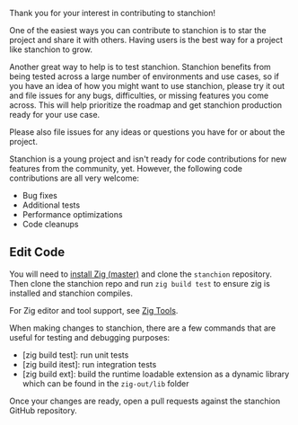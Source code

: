 Thank you for your interest in contributing to stanchion!

One of the easiest ways you can contribute to stanchion is to star the project and share it with others. Having users is the best way for a project like stanchion to grow.

Another great way to help is to test stanchion. Stanchion benefits from being tested across a large number of environments and use cases, so if you have an idea of how you might want to use stanchion, please try it out and file issues for any bugs, difficulties, or missing features you come across. This will help prioritize the roadmap and get stanchion production ready for your use case.

Please also file issues for any ideas or questions you have for or about the project.

Stanchion is a young project and isn't ready for code contributions for new features from the community, yet. However, the following code contributions are all very welcome:

* Bug fixes
* Additional tests
* Performance optimizations
* Code cleanups

## Edit Code

You will need to [install Zig (master)](https://ziglang.org/learn/getting-started/#installing-zig) and clone the `stanchion` repository. Then clone the stanchion repo and run `zig build test` to ensure zig is installed and stanchion compiles.

For Zig editor and tool support, see [Zig Tools](https://ziglang.org/learn/tools/).

When making changes to stanchion, there are a few commands that are useful for testing and debugging purposes:

* [zig build test]: run unit tests
* [zig build itest]: run integration tests
* [zig build ext]: build the runtime loadable extension as a dynamic library which can be found in the `zig-out/lib` folder

Once your changes are ready, open a pull requests against the stanchion GitHub repository.
